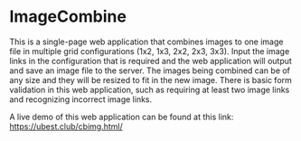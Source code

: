 # ImageCombine

This is a single-page web application that combines images to one image file in multiple grid configurations (1x2, 1x3, 2x2, 2x3, 3x3). Input the image links in the configuration that is required and the web application will output and save an image file to the server. The images being combined can be of any size and they will be resized to fit in the new image. There is basic form validation in this web application, such as requiring at least two image links and recognizing incorrect image links.

A live demo of this web application can be found at this link: https://ubest.club/cbimg.html/